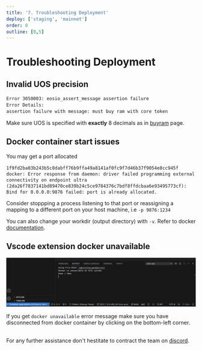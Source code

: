 ```yaml
---
title: '7. Troubleshooting Deployment'
deploy: ['staging', 'mainnet']
order: 0
outline: [0,5]
---
```


# Troubleshooting Deployment

## Invalid UOS precision

```sh
Error 3050003: eosio_assert_message assertion failure
Error Details:
assertion failure with message: must buy ram with core token
```

Make sure UOS is specified with **exactly** 8 decimals as in [buyram](https://developers.ultra.io/experimental/contracts/System%20Contract/System%20Actions/buyram.html#buyram-buy-ram-with-uos) page.

## Docker container start issues

You may get a port allocated

```
1f9fd2ba03b243b5c8dabff76b9ffa49a8141af0fc9f7d46b37f9054e8cc945f
docker: Error response from daemon: driver failed programming external connectivity on endpoint ultra (2da26f7837141bd89470ce839b24c5ce9784376c7bdf8ffdcbaa6e93495773cf): Bind for 0.0.0.0:9876 failed: port is already allocated.
```

Consider stoppping a process listening to that port or reassigning a mapping to a different port on your host machine, i.e `-p 9876:1234`

You can also change your workdir (output directory) with `-v`. Refer to docker [documentation](https://docs.docker.com/storage/volumes/#choose-the--v-or---mount-flag).

## Vscode extension docker unavailable

![](../../public/images/vscode-docker-issue.png)

If you get `docker unavailable` error message make sure you have disconnected from docker container by clicking on the bottom-left corner.

\
For any further assistance don't hestitate to contract the team on [discord](https://discord.com/invite/U7raPf6qZu).